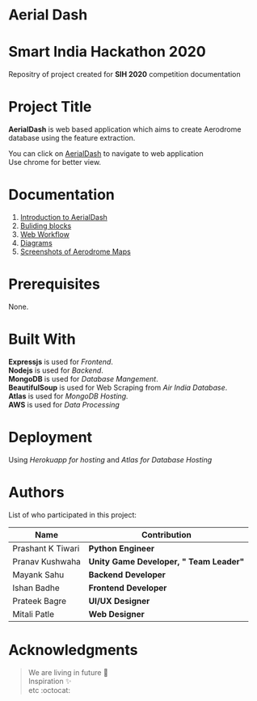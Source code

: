 # Aerial Dash
# Smart India Hackathon 2020
Repositry of project created for **SIH 2020** competition documentation <br/>

# Project Title
**AerialDash** is web based application which aims to create Aerodrome database using the feature extraction.

You can click on [AerialDash](https://awesomecase.herokuapp.com) to navigate to web application <br/> Use chrome for better view.

# Documentation
1. [Introduction to AerialDash](https://mass9.github.io/SIH-2020-Docx/)
2. [Buliding blocks](https://mass9.github.io/SIH-2020-Docx/install.html) 
3. [Web Workflow](https://mass9.github.io/SIH-2020-Docx/wb.html)
4. [Diagrams](https://mass9.github.io/SIH-2020-Docx/diagrams.html)
5. [Screenshots of Aerodrome Maps](https://mass9.github.io/SIH-2020-Docx/ss.html)

# Prerequisites
 None.

# Built With
**Expressjs** is used for *Frontend*.<br/>**Nodejs** is used for *Backend*.</br>**MongoDB** is used for *Database Mangement*.<br/>**BeautifulSoup** is used for Web Scraping from *Air India Database*.<br/>**Atlas** is used for *MongoDB Hosting.*</br>**AWS** is used for *Data Processing*

# Deployment
Using *Herokuapp for hosting* and *Atlas for Database Hosting* <br/>

# Authors
List of who participated in this project:<br/>

| Name  | Contribution |
| ------------- | ------------- |
| Prashant K Tiwari  | **Python Engineer** |
| Pranav Kushwaha  | **Unity Game Developer, " Team Leader"**  |
| Mayank Sahu  | **Backend Developer**  |
| Ishan Badhe  | **Frontend Developer**  |
| Prateek Bagre  | **UI/UX Designer**  |
| Mitali Patle  | **Web Designer**  |

# Acknowledgments
>We are living in future :rocket:<br/>
>Inspiration :sparkles: <br/>
>etc :octocat:



